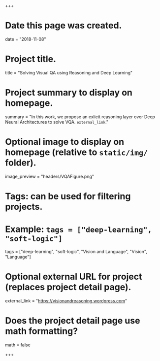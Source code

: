 +++
# Date this page was created.
date = "2018-11-08"

# Project title.
title = "Solving Visual QA using Reasoning and Deep Learning"

# Project summary to display on homepage.
summary = "In this work, we propose an exlicit reasoning layer over Deep Neural Architectures to solve VQA. `external_link`."

# Optional image to display on homepage (relative to `static/img/` folder).
image_preview = "headers/VQAFigure.png"

# Tags: can be used for filtering projects.
# Example: `tags = ["deep-learning", "soft-logic"]`
tags = ["deep-learning", "soft-logic", "Vision and Language", "Vision", "Language"]

# Optional external URL for project (replaces project detail page).
external_link = "https://visionandreasoning.wordpress.com"

# Does the project detail page use math formatting?
math = false

+++


